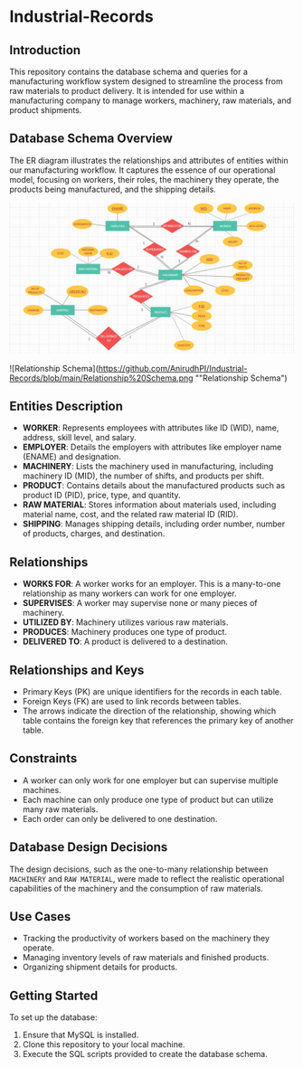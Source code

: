 # Industrial-Records

## Introduction
This repository contains the database schema and queries for a manufacturing workflow system designed to streamline the process from raw materials to product delivery. It is intended for use within a manufacturing company to manage workers, machinery, raw materials, and product shipments.

## Database Schema Overview
The ER diagram illustrates the relationships and attributes of entities within our manufacturing workflow. It captures the essence of our operational model, focusing on workers, their roles, the machinery they operate, the products being manufactured, and the shipping details.

![ER Diagram](https://github.com/AnirudhPI/Industrial-Records/blob/main/ER%20Diagram.png "ER Diagram")

![Relationship Schema](https://github.com/AnirudhPI/Industrial-Records/blob/main/Relationship%20Schema.png ""Relationship Schema")

## Entities Description
- **WORKER**: Represents employees with attributes like ID (WID), name, address, skill level, and salary.
- **EMPLOYER**: Details the employers with attributes like employer name (ENAME) and designation.
- **MACHINERY**: Lists the machinery used in manufacturing, including machinery ID (MID), the number of shifts, and products per shift.
- **PRODUCT**: Contains details about the manufactured products such as product ID (PID), price, type, and quantity.
- **RAW MATERIAL**: Stores information about materials used, including material name, cost, and the related raw material ID (RID).
- **SHIPPING**: Manages shipping details, including order number, number of products, charges, and destination.

## Relationships
- **WORKS FOR**: A worker works for an employer. This is a many-to-one relationship as many workers can work for one employer.
- **SUPERVISES**: A worker may supervise none or many pieces of machinery.
- **UTILIZED BY**: Machinery utilizes various raw materials.
- **PRODUCES**: Machinery produces one type of product.
- **DELIVERED TO**: A product is delivered to a destination.

## Relationships and Keys
- Primary Keys (PK) are unique identifiers for the records in each table.
- Foreign Keys (FK) are used to link records between tables.
- The arrows indicate the direction of the relationship, showing which table contains the foreign key that references the primary key of another table.

## Constraints
- A worker can only work for one employer but can supervise multiple machines.
- Each machine can only produce one type of product but can utilize many raw materials.
- Each order can only be delivered to one destination.

## Database Design Decisions
The design decisions, such as the one-to-many relationship between `MACHINERY` and `RAW MATERIAL`, were made to reflect the realistic operational capabilities of the machinery and the consumption of raw materials.

## Use Cases
- Tracking the productivity of workers based on the machinery they operate.
- Managing inventory levels of raw materials and finished products.
- Organizing shipment details for products.

## Getting Started
To set up the database:
1. Ensure that MySQL is installed.
2. Clone this repository to your local machine.
3. Execute the SQL scripts provided to create the database schema.